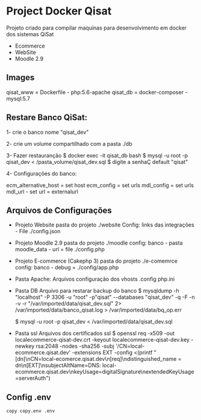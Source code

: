 

# Project Docker Qisat
Projeto criado para compilar maquinas para desenvolvimento em docker dos sistemas QiSat
- Ecommerce
- WebSite
- Moodle 2.9

## Images
qisat_www = Dockerfile - php:5.6-apache
qisat_db = docker-composer - mysql:5.7  

## Restare Banco QiSat:

1- crie o banco nome "qisat_dev"

2- crie um volume compartilhado com a pasta ./db

3- Fazer restauranção
$ docker exec -it qisat_db bash
$ mysql -u root -p qisat_dev < /pasta_volume/qisat_dev.sql
$ digite a senhaÇ default "qisat"

4- Configurações do banco:

ecm_alternative_host = set host
ecm_config = set urls
mdl_config = set urls
mdl_url - set url = externalurl


## Arquivos de Configurações

- Projeto Website
    pasta do projeto ./website
    Config: links das integrações - File ./config.json

- Projeto Moodle 2.9
    pasta do projeto ./moodle
    config: banco - pasta moodle_data - url = file ./config.php

- Projeto E-commerce (Cakephp 3)
    pasta do projeto ./e-comemrce
    config: banco - debug = ./config/app.php

- Pasta Apache:
    Arquivos configuração dos vhosts .config
    php.ini

- Pasta DB
    Arquivo para restarar backup do banco
    $ mysqldump -h "localhost" -P 3306 -u "root" -p"qisat" --databases "qisat_dev" -q -F -n -v -r "/var/imported/data/qisat_dev.sql" 2> /var/imported/data/banco_qisat.log > /var/imported/data/bq_op.err

    $ mysql -u root -p qisat_dev < /var/imported/data/qisat_dev.sql

- Pasta ssl
    Arquivos dos certificados ssl
    $ openssl req -x509 -out localecommerce-qisat-dev.crt -keyout localecommerce-qisat-dev.key -newkey rsa:2048 -nodes -sha256 -subj '/CN=local-ecommerce.qisat.dev' -extensions EXT -config <(printf "[dn]\nCN=local-ecomerce.qisat.dev\n[req]\ndistinguished_name = dn\n[EXT]\nsubjectAltName=DNS: local-ecommerce.qisat.dev\nkeyUsage=digitalSignature\nextendedKeyUsage=serverAuth")

## Config .env
    copy copy.env .env